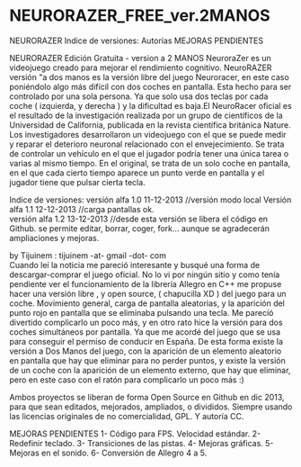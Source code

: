 NEURORAZER_FREE_ver.2MANOS
==========================
NEURORAZER 
Indice de versiones:
Autorías
MEJORAS PENDIENTES


NEURORAZER Edición Gratuita - version a 2 MANOS
NeuroraZer es un videojuego creado para mejorar el rendimiento cognitivo. 
NeuroRAZER versión "a dos manos es la versión libre del juego Neuroracer, en este caso poniéndolo algo más difícil con dos coches en pantalla. Esta hecho para ser controlado por una sola persona. Ya que solo usa dos teclas por cada coche ( izquierda, y derecha ) y la dificultad es baja.El NeuroRacer oficial es el resultado de la investigación realizada por un grupo de científicos de la Universidad de California, publicada en la revista científica británica Nature. Los investigadores desarrollaron un videojuego con el que se puede medir y reparar el deterioro neuronal relacionado con el envejecimiento. Se trata de controlar un vehículo en el que el jugador podría tener una única tarea o varias al mismo tiempo. En el original, se trata de un solo coche en pantalla, en el que cada cierto tiempo aparece un punto verde en pantalla y el jugador tiene que pulsar cierta tecla.

Indice de versiones:
versión alfa 1.0  11-12-2013  //versión modo local
Versión alfa 1.1  12-12-2013  //carga pantallas ok.                                   
versión alfa 1.2  13-12-2013  //desde esta versión se libera el código en Github. se permite editar, borrar, coger, fork... aunque se agradecerán ampliaciones y mejoras.

by Tijuinem :   tijuinem -at- gmail -dot- com   
Cuando leí la noticia me pareció interesante y busqué una forma de descargar-comprar el juego oficial. No lo vi por ningún sitio y como tenía pendiente ver el funcionamiento de la librería Allegro en C++ me propuse hacer una versión libre , y open source, ( chapucilla  XD ) del juego para un coche. Movimiento general, carga de pantalla aleatorias, y la aparición del punto rojo en pantalla que se eliminaba pulsando una tecla.  Me parecíó divertido complicarlo un poco más, y en otro rato hice la versión para dos coches simultáneos por pantalla. Ya que me acordé del juego que se usa para conseguir el permiso de conducir en España.
De esta forma existe la versión a Dos Manos del juego, con la aparición de un elemento aleatorio en pantalla que hay que eliminar para no perder puntos, y existe la versión de un coche con la aparición de un elemento externo, que hay que eliminar, pero en este caso con el ratón para complicarlo un poco más :)

Ambos proyectos se liberan de forma Open Source en Github en dic 2013, para que sean editados, mejorados, ampliados, o divididos. Siempre usando las licencias originales de no comercialidad, GPL. Y autoría CC.


MEJORAS PENDIENTES
1- Código para FPS. Velocidad estándar.
2- Redefinir teclado.
3- Transiciones de las pistas.
4- Mejoras gráficas.
5- Mejoras en el sonido.
6- Conversión de Allegro 4 a 5.
